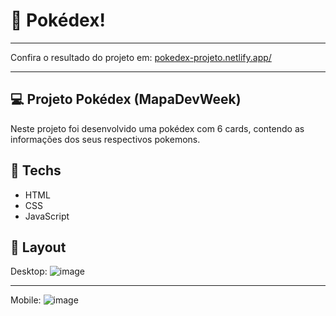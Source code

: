 # 🎯 Pokédex!

<hr>

<p>Confira o resultado do projeto em: <a href="https://pokedex-projeto.netlify.app/" target="_blank">pokedex-projeto.netlify.app/</a></p>

<hr>

## 💻 Projeto Pokédex (MapaDevWeek) 
Neste projeto foi desenvolvido uma pokédex com 6 cards, contendo as informações dos seus respectivos pokemons.

## 🚀 Techs
<ul>
  <li> HTML</li>
  <li> CSS </li>
  <li> JavaScript </li>
</ul>

## 🎨 Layout 
Desktop:
![image](https://user-images.githubusercontent.com/100303972/158211720-faeb7ee7-a2a4-4ebe-9183-a9d5bc5225aa.png)

<hr>

Mobile:
![image](https://user-images.githubusercontent.com/100303972/158212051-48be7dd6-c659-4d74-a12b-4ca145b68ac9.png)

